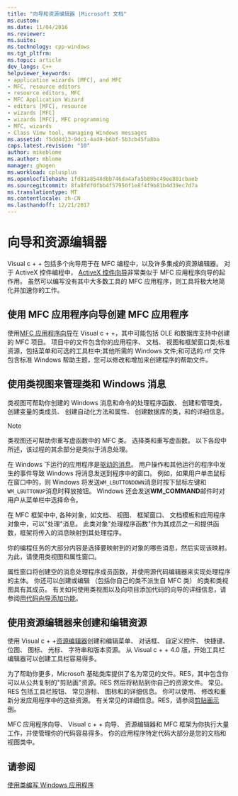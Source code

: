 ```yaml
---
title: "向导和资源编辑器 |Microsoft 文档"
ms.custom: 
ms.date: 11/04/2016
ms.reviewer: 
ms.suite: 
ms.technology: cpp-windows
ms.tgt_pltfrm: 
ms.topic: article
dev_langs: C++
helpviewer_keywords:
- application wizards [MFC], and MFC
- MFC, resource editors
- resource editors, MFC
- MFC Application Wizard
- editors [MFC], resource
- wizards [MFC]
- wizards [MFC], MFC programming
- MFC, wizards
- Class View tool, managing Windows messages
ms.assetid: f5dd4d13-9dc1-4a49-b6bf-5b3cb45fa8ba
caps.latest.revision: "10"
author: mikeblome
ms.author: mblome
manager: ghogen
ms.workload: cplusplus
ms.openlocfilehash: 1fd81a8548dbb746da4afa5b89bc49ee801cbaeb
ms.sourcegitcommit: 8fa8fdf0fbb4f57950f1e8f4f9b81b4d39ec7d7a
ms.translationtype: MT
ms.contentlocale: zh-CN
ms.lasthandoff: 12/21/2017
---
```

# <a name="wizards-and-the-resource-editors"></a>向导和资源编辑器
Visual c + + 包括多个向导用于在 MFC 编程中，以及许多集成的资源编辑器。 对于 ActiveX 控件编程中， [ActiveX 控件向导](../mfc/reference/mfc-activex-control-wizard.md)非常类似于 MFC 应用程序向导的起作用。 虽然可以编写没有其中大多数工具的 MFC 应用程序，则工具将极大地简化并加速你的工作。  
  
##  <a name="_core_use_appwizard_to_create_an_mfc_application"></a>使用 MFC 应用程序向导创建 MFC 应用程序  
 使用[MFC 应用程序向导](../mfc/reference/mfc-application-wizard.md)在 Visual c + +，其中可能包括 OLE 和数据库支持中创建的 MFC 项目。 项目中的文件包含你的应用程序、 文档、 视图和框架窗口类;标准资源，包括菜单和可选的工具栏中;其他所需的 Windows 文件;和可选的.rtf 文件包含标准 Windows 帮助主题，您可以修改和增加来创建程序的帮助文件。  
  
##  <a name="_core_use_classwizard_to_manage_classes_and_windows_messages"></a>使用类视图来管理类和 Windows 消息  
 类视图可帮助你创建的 Windows 消息和命令的处理程序函数、 创建和管理类，创建变量的类成员、 创建自动化方法和属性、 创建数据库的类，和的详细信息。  
  
> [!NOTE]
>  类视图还可帮助你重写虚函数中的 MFC 类。 选择类和重写虚函数。 以下各段中所述，该过程的其余部分是类似于消息处理。  
  
 在 Windows 下运行的应用程序是[驱动的消息](../mfc/message-handling-and-mapping.md)。 用户操作和其他运行的程序中发生的事件导致 Windows 将消息发送到程序中的窗口。 例如，如果用户单击鼠标在窗口中的，则 Windows 将发送`WM_LBUTTONDOWN`消息时按下鼠标左键和`WM_LBUTTONUP`消息时释放按钮。 Windows 还会发送**WM_COMMAND**邮件时对用户从菜单栏中选择命令。  
  
 在 MFC 框架中中, 各种对象，如文档、 视图、 框架窗口、 文档模板和应用程序对象中，可以"处理"消息。 此类对象"处理程序函数"作为其成员之一和提供函数，框架将传入的消息映射到其处理程序。  
  
 你的编程任务的大部分内容是选择要映射到的对象的哪些消息，然后实现该映射。 为此，请使用类视图和属性窗口。  
  
 属性窗口将创建空的消息处理程序成员函数，并使用源代码编辑器来实现处理程序的主体。 你还可以创建或编辑 （包括你自己的类不派生自 MFC 类） 的类和类视图具有其成员。 有关如何使用类视图以及向项目添加代码的向导的详细信息，请参阅[用代码向导添加功能](../ide/adding-functionality-with-code-wizards-cpp.md)。  
  
##  <a name="_core_use_the_resource_editors_to_create_and_edit_resources"></a>使用资源编辑器来创建和编辑资源  
 使用 Visual c + +[资源编辑器](../windows/resource-editors.md)创建和编辑菜单、 对话框、 自定义控件、 快捷键、 位图、 图标、 光标、 字符串和版本资源。 从 Visual c + + 4.0 版，开始工具栏编辑器可以创建工具栏容易得多。  
  
 为了帮助你更多，Microsoft 基础类库提供了名为常见的文件。RES，其中包含你可以从公共复制的"剪贴画"资源。RES 然后将粘贴到你自己的资源文件。 常见。RES 包括工具栏按钮、 常见游标、 图标和的详细信息。 你可以使用、 修改和重新分发应用程序中的这些资源。 有关常见的详细信息。RES，请参阅[剪贴画示例](../visual-cpp-samples.md)。  
  
 MFC 应用程序向导、 Visual c + + 向导、 资源编辑器和 MFC 框架为你执行大量工作，并使管理你的代码容易得多。 你的应用程序特定代码大部分是您的文档和视图类中。  
  
## <a name="see-also"></a>请参阅  
 [使用类编写 Windows 应用程序](../mfc/using-the-classes-to-write-applications-for-windows.md)
